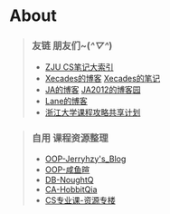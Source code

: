 # About

> ### 友链  朋友们~(*^▽^*)
> - [ZJU CS笔记大索引](https://isshikihugh.github.io/zju-cs-asio)
> - [Xecades的博客](https://blog.xecades.xyz/) [Xecades的笔记](https://note.xecades.xyz/)
> - [JA的博客](https://ja101617.github.io/) [JA2012的博客园](https://www.cnblogs.com/JA2012)
> - [Lane的博客](http://lane-home.top)
> - [浙江大学课程攻略共享计划](https://github.com/QSCTech/zju-icicles)

> ### 自用 课程资源整理
> - [OOP-Jerryhzy's_Blog](https://blog.jerryhzy.top/oop-lec1-using-object/)
> - [OOP-咸鱼暄](https://xuan-insr.github.io/cpp/cpp_restart/)
> - [DB-NoughtQ](https://note.noughtq.top/system/db/)
> - [CA-HobbitQia](https://note.hobbitqia.cc/CA/)
> - [CS专业课-资源专楼](https://www.cc98.org/topic/5939104)